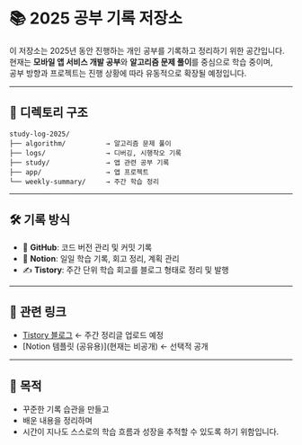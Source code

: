 # 📚 2025 공부 기록 저장소

이 저장소는 2025년 동안 진행하는 개인 공부를 기록하고 정리하기 위한 공간입니다.  
현재는 **모바일 앱 서비스 개발 공부**와 **알고리즘 문제 풀이**를 중심으로 학습 중이며,  
공부 방향과 프로젝트는 진행 상황에 따라 유동적으로 확장될 예정입니다.

---

## 📁 디렉토리 구조
```
study-log-2025/
├── algorithm/          → 알고리즘 문제 풀이
├── logs/               → 디버깅, 시행착오 기록
├── study/              → 앱 관련 공부 기록
├── app/                → 앱 프로젝트
└── weekly-summary/     → 주간 학습 정리
```

---

## 🛠️ 기록 방식

- 🐙 **GitHub**: 코드 버전 관리 및 커밋 기록
- 📝 **Notion**: 일일 학습 기록, 회고 정리, 계획 관리
- ✍️ **Tistory**: 주간 단위 학습 회고를 블로그 형태로 정리 및 발행

---

## 🔗 관련 링크

- [Tistory 블로그](https://1devlog.tistory.com/) ← 주간 정리글 업로드 예정
- [Notion 템플릿 (공유용)](현재는 비공개) ← 선택적 공개

---

## 🎯 목적

- 꾸준한 기록 습관을 만들고
- 배운 내용을 정리하며
- 시간이 지나도 스스로의 학습 흐름과 성장을 추적할 수 있도록 하기 위함입니다.

